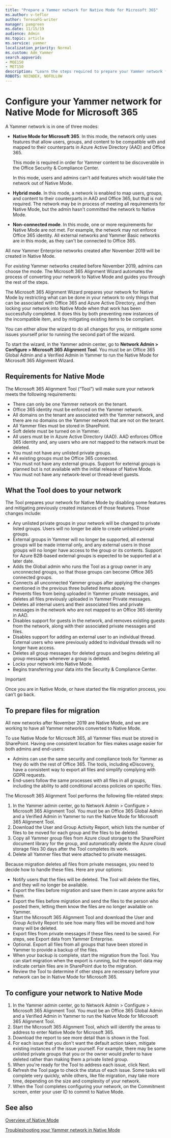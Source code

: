```yaml
---
title: "Prepare a Yammer network for Native Mode for Microsoft 365"
ms.author: v-teflor
author: TeresaFG-writer
manager: pamgreen
ms.date: 11/15/19
audience: Admin
ms.topic: article
ms.service: yammer
localization_priority: Normal
ms.custom: Adm_Yammer
search.appverid: 
- MOE150
- MET150
description: "Learn the steps required to prepare your Yammer network for Native Mode for Microsoft 365."
ROBOTS: NOINDEX, NOFOLLOW 
---
```

# Configure your Yammer network for Native Mode for Microsoft 365

A Yammer network is in one of three modes:

- **Native Mode for Microsoft 365**. In this mode, the network only uses features that allow users, groups, and content to be compatible with and mapped to their counterparts in Azure Active Directory (AAD) and Office 365.

    This mode is required in order for Yammer content to be discoverable in the Office Security & Compliance Center.

    In this mode, users and admins can't add features which would take the network out of Native Mode.

- **Hybrid mode**. In this mode, a network is enabled to map users, groups, and content to their counterparts in AAD and Office 365, but that is not required. The network may be in process of meeting all requirements for Native Mode, but the admin hasn't committed the network to Native Mode.

- **Non-connected mode**. In this mode, one or more requirements for Native Mode are not met. For example, the network may not enforce Office 365 identity. All external networks and Yammer Basic networks are in this mode, as they can't be connected to Office 365.

All *new* Yammer Enterprise networks created after November 2019 will be created in Native Mode.

For *existing* Yammer networks created before November 2019, admins can choose the mode. The Microsoft 365 Alignment Wizard automates the process of converting your network to Native Mode and guides you through the rest of the steps.

The Microsoft 365 Alignment Wizard prepares your network for Native Mode by restricting what can be done in your network to only things that can be associated with Office 365 and Azure Active Directory, and then locking your network into Native Mode when that work has been successfully completed. It does this by both preventing new instances of the incompatible item, and by mitigating existing items to be compliant.

You can either allow the wizard to do all changes for you, or mitigate some issues yourself prior to running the second part of the wizard.

To start the wizard, in the Yammer admin center, go to **Network Admin > Configure > Microsoft 365 Alignment Tool**. You must be an Office 365 Global Admin and a Verified Admin in Yammer to run the Native Mode for Microsoft 365 Alignment Wizard.

## Requirements for Native Mode

The Microsoft 365 Alignment Tool (“Tool”) will make sure your network meets the following requirements:

- There can only be one Yammer network on the tenant.
- Office 365 identity must be enforced on the Yammer network.
- All domains on the tenant are associated with the Yammer network, and there are no domains on the Yammer network that are not on the tenant.
- All Yammer files must be stored in SharePoint.
- Soft delete must be turned on in Yammer.
- All users must be in Azure Active Directory (AAD). AAD enforces Office 365 identity and, any users who are not mapped to the network must be deleted.
- You must not have any unlisted private groups.
- All existing groups must be Office 365 connected.
- You must not have any external groups. Support for external groups is planned but is not available with the initial release of Native Mode.
- You must not have any network-level or thread-level guests.

## What the Tool does to your network

The Tool prepares your network for Native Mode by disabling some features and mitigating previously created instances of those features. Those changes include:

- Any unlisted private groups in your network will be changed to private listed groups. Users will no longer be able to create unlisted private groups.
- External groups in Yammer will no longer be supported, all external groups will be made internal only, and any external users in those groups will no longer have access to the group or its contents. Support for Azure B2B-based external groups is expected to be supported at a later date.
- Adds the Global admin who runs the Tool as a group owner in any unconnected groups, so that those groups can become Office 365 connected groups.
- Connects all unconnected Yammer groups after applying the changes mentioned in the previous three bulleted items above.
- Prevents files from being uploaded in Yammer private messages, and deletes all files previously uploaded in Yammer Private messages.
- Deletes all internal users and their associated files and private messages in the network who are not mapped to an Office 365 identity in AAD.
- Disables support for guests in the network, and removes existing guests from the network, along with their associated private messages and files.
- Disables support for adding an external user to an individual thread. External users who were previously added to individual threads will no longer have access.
- Deletes all group messages for deleted groups and begins deleting all group messages whenever a group is deleted.
- Locks your network into Native Mode.
- Begins transferring your data into the Security & Compliance Center.

>[!IMPORTANT]
> Once you are in Native Mode, or have started the file migration process, you can't go back.

## To prepare files for migration

All new networks after November 2019 are Native Mode, and we are working to have all Yammer networks converted to Native Mode.

To use Native Mode for Microsoft 365, all Yammer files must be stored in SharePoint. Having one consistent location for files makes usage easier for both admins and end-users:

- Admins can use the same security and compliance tools for Yammer as they do with the rest of Office 365. The tools, including eDiscovery, have a consistent way to export all files and simplify complying with GDPR requests.
- End-users follow the same processes with all files in all groups, including the ability to add conditional access policies on specific files.

The Microsoft 365 Alignment Tool performs the following file-related steps:

1. In the Yammer admin center, go to Network Admin > Configure > Microsoft 365 Alignment Tool. You must be an Office 365 Global Admin and a Verified Admin in Yammer to run the Native Mode for Microsoft 365 Alignment Tool.
2. Download the User and Group Activity Report, which lists the number of files to be moved for each group and the files to be deleted.
3. Copy all Yammer group files from Azure cloud storage to the SharePoint document library for the group, and automatically delete the Azure cloud storage files 30 days after the Tool completes its work.
4. Delete all Yammer files that were attached to private messages.

Because migration deletes all files from private messages, you need to decide how to handle these files. Here are your options:

- Notify users that the files will be deleted. The Tool will delete the files, and they will no longer be available.
- Export the files before migration and save them in case anyone asks for them.
- Export the files before migration and send the files to the person who posted them, letting them know the files are no longer available on Yammer.
- Start the Microsoft 365 Alignment Tool and download the User and Group Activity Report to see how many files will be moved and how many will be deleted.
- Export files from private messages if these files need to be saved. For steps, see Export data from Yammer Enterprise.
- Optional. Export all files from all groups that have been stored in Yammer to provide a backup of the files.
- When your backup is complete, start the migration from the Tool. You can start migration when the export is running, but the export data may indicate certain files are in SharePoint due to the migration.
- Review the Tool to determine if other steps are necessary before your network can be in Native Mode for Microsoft 365.

## To configure your network to Native Mode

1. In the Yammer admin center, go to Network Admin > Configure > Microsoft 365 Alignment Tool. You must be an Office 365 Global Admin and a Verified Admin in Yammer to run the Native Mode for Microsoft 365 Alignment Tool.
2. Start the Microsoft 365 Alignment Tool, which will identify the areas to address to enter Native Mode for Microsoft 365.
3. Download the report to see more detail than is shown in the Tool.
4. For each issue that you don't want the default action taken, mitigate existing instances of the issue yourself. For example, there may be some unlisted private groups that you or the owner would prefer to have deleted rather than making them a private listed group.
5. When you're ready for the Tool to address each issue, click Next.
6. Refresh the Tool page to check the status of each issue. Some tasks will complete very quickly, while others, like file migration, may take more time, depending on the size and complexity of your network.
7. When the Tool completes configuring your network, on the Commitment screen, enter your user ID to commit to Native Mode.

## See also

[Overview of Native Mode](overview-native-mode.md)

[Troubleshooting your Yammer network in Native Mode](troubleshoot-native-mode.md)
